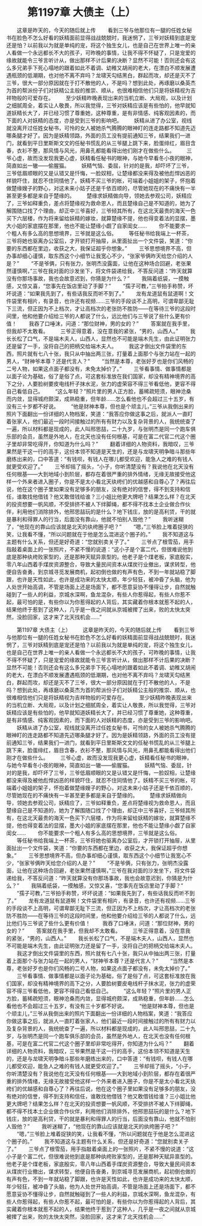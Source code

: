 # 　　第1197章 大债主（上）
　　这章是昨天的，今天的随后就上传
　　看到三爷与他那位有一腿的任姓女秘书在脸色不怎么好看的妖精面前显得战战兢兢时，我迷惘了，三爷对妖精到底是宠还是怕？以前我以为就是单纯的宠，将这个独生女儿，也是自己在世界上唯一的亲人看做一个永远都长不大的孩子，可昨晚的事情，让我不得不怀疑了，只是宠爱的缘故就能令三爷言听计从，做出那样不计后果的决断？显然不可能！否则还会有这么多兄弟手下死心塌地的跟着如此不着调、幼稚又胡闹的老大，在漂白不顺发展遭遇瓶颈的低潮期，也对他不离不弃吗？龙啸天勾结黑白，群起而攻，却还是灭不了三爷，很大一部分原因就在于打不散他的人，不是吗？想到此处，再琢磨以桑英杰为首的帮派份子们对妖精公主般的推崇、顺从，也很难相信他们只是将妖精视为吉祥物般的可爱存在。
　　至少妖精昨晚表现出来的当机立断、大局观，以及计划之细腻周全，着实让人敬畏，所以我觉得，三爷对妖精应该是有些怕的，他早就知道妖精长大了，并已经习惯了尊重她，这种尊重，是有非情感、纯客观因素的，而下面的人对妖精的态度，亦是受到三爷的影响吧。
　　妖精从进了办公室，视线就没离开过任姓女秘书，可怜的女人被她杀气腾腾的眼神盯的连走路都不知道先迈哪条腿才好了。因为是妖精领路，外面的员工没有提前通知三爷，结果我们一进门，就看到平日里斯斯文文的任秘书慌乱的从三爷腿上跳下来，脸蛋绯红，眉目含春，衣衫不整，那风情与风光，用鼻孔都能看得出他们刚才在做些什么。
　　三爷心虚，故而没发现我更心虚，妖精看任秘书的眼神，与她今早看冬小夜的眼神，简直如出一辙——偷腥猫。
　　妖精气恼、委屈，针对的是我，却吓坏了三爷，三爷低眉顺眼的又是认错又是忏悔，一脸奴相，让楚缘都没来得及被他彪悍凶恶的样貌吓住，就忍不住同情他了。妖精不买三爷的帐，可端着小姐姐的架子，怀抱着做楚缘嫂子的野心，对这未来小姑子还是千依百顺的，尽管她现在的不痛快有一半甚至更多都是来自于楚缘的。
　　楚缘求妖精做向导，领她去参观公司，妖精应了，三爷如释重负，差点将楚缘视为救命恩人，而且楚缘自己是不知道的，她为了解围随口找了个理由，却正中三爷喜好，三爷倾其所有，在这北天最贵的海天一色买下六层楼，作为将来留给妖精的嫁妆，就算楚缘不提，他也得变着法的显摆，墨大小姐的家底摆在那里，他也不能让楚缘小觑了自家闺女……
　　你不能要求一个粗人有多么高的思想境界，三爷就是这么俗。
　　等任秘书给我端上一杯茶，三爷将她也驱离办公室后，才开锁打开抽屉，从里面扯出一个文件袋，笑道：“你要的东西都在里边，收获之大，我保证超乎你想象。”
　　三爷思想境界不高，但办事却细心谨慎，取东西这个小细节让我宽心不少，“张家爷俩昨天给您介绍的人是？”
　　“不是爷俩，只有张力，张明杰没露面，让他在这种场合回避，老张果然谨慎啊，”三爷在我对面的沙发坐下，将文件袋递给我，不答反问道：“昨天就算没有你那场事故，我也会故意迟到，你猜是为什么？”
　　我隔着纸袋，一摸触感，又惊又喜，“您事先在饭店里动了手脚？”
　　“孺子可教，”三爷拍手称赞，坏坏说道：“如果我先到了，有些话我反而听不到了。”
　　龙有龙道鼠有鼠道啊！文件袋里有相片，有录音，也许还有视频……三爷的手段谈不上高明，可谓卑鄙无耻下三流，但正因为不上档次，才让高档次的老张防不胜防——在等待三爷的这段时间里，他和他要介绍给三爷的人都说了什么，远比他们与三爷说了些什么更有价值！
　　我吞了口唾沫，问道：“那位财神，男的女的？”
　　答案就在我手里，但我却不太敢看。
　　三爷正得意着，没在意我的紧张，“男的，山西人。”
　　我长长松了口气，不是端木夫人，山西人，显然也不可能是端木先生，由此证明张力还是留了一手，没将自己的把柄交给端木夫人。
　　我这才倒出文件袋里的东西，照片就有七八十张，我只从中抽出两三张，打量着上面那个与张力站在一起的男人，“财神爷本尊？还是代言人？”
　　“当然是本尊，老张好歹也是你们风畅的二号人物，如果这点面子都没有，未免太掉价了。”
　　三爷看事情、做事情都是以面子论为基础，俗了是俗了点，可这套标准放在我们国家，却没有精神境界的高下之分，人要脸树要皮电线杆子抹水泥，张力的虚荣容不得三爷看低他，更容不得自己看低自己。
　　“这么年轻？”照片里的男人正方脸，蓄稀疏短须，眼神沧桑而内敛，显得城府颇深，成熟稳重，但年龄……怎么看他也不会超过三十五岁，有没有三十岁都不好说。
　　“他是财神本尊，但也是个顽主儿，”三爷从我倒出来的照片下面翻出一份详细的人物档案，笑道：“我答应你做这事之后，就派人一直盯着张家人，他们最近一段时间接触过的所有有财力以及复杂背景的人，我统统查了一遍，所以材料都是现成的，此人叫邢思喆，二十九岁，与张明杰是同一个跑车俱乐部的会员，虽然是外地人，在北天也没有任何根基，可是在富二代官二代这个圈子里却非常吃得开，你知道为什么吗？”
　　翻着详细的人物资料，我暗叹，三爷果然是干这一行的高手，这份本领不知道是天生的，还是与龙啸天明争暗斗那些年磨练出来的，口中答道：“有钱呗，有钱人在哪儿都受欢迎，能急人之难的有钱人就更受欢迎了。”
　　三爷却摇了摇头，“小子，你听清楚没有？我说他在北天没有任何根基——大到地域小到阶层，都存在着很严重的排外情绪，无缘无故接受他这样一个外来者进入圈子，你是不是太小看北天纨绔们的优越感和自尊心了？再往后说，他在这个圈子里如果没有足够多的朋友，没有绝对的信誉，得不到支持和信任，谁敢找他借钱？他又敢借钱给谁？三小姐比他更大牌吧？结果怎么样？在北天的投资想要一帆风顺，不受排挤不被人下绊脚绳，都不得不找本土企业做合作伙伴，利用他们消除排外，他邢思喆玩的是什么？地下钱庄，放的是高利贷，干的就是暴利和得罪人的行当，后面没有靠山，他就不怕别人毁他？”
　　我听迷糊了，“他现在的靠山应该就是北天的纨绔圈子吧？”
　　“嗯，”三爷脸上堆着捉狭的笑，让我看不懂，“所以问题就在于他是怎么混进这个圈子的。”
　　我不知道这与主题有什么关系，但还是好奇道：“您就别卖关子了。”
　　三爷点了根雪茄，用手指敲着桌面上的一张照片，不紧不慢的说道：“这小子是个富二代，但很难说他到底是那种纨绔败家型的，还是那种天赋异禀型的。他老子是个煤老板，家底殷实，零八年山西着手煤炭资源整合，导致大量民间资本从煤炭行业撤出，谋求转型，他便自告奋勇，到京城寻觅发展商机，起初倒也做的有声有色，不到一年就站稳了脚跟，也许是天性如此，也许是成功来的太快太顺，年少轻狂，被冲昏了头脑，他为人处世开始高调，不管是场面上还是场面下，都不愿意妥协不懂得让步，自然就触碰到了一些人的利益，京城水深啊，鱼龙混杂，有些人你惹得起，有些人你惹不起，最可怕的是，有些你以为你惹得起的人背后，其实藏着你根本就惹不起的人，结果他终于惹到了这种人，几乎是一夜之间就从京城被撵了出来，败的太快太突然，没脸回家，这才来了北天找机会……”

　　第1197章 大债主（上）
　　这章是昨天的，今天的随后就上传
　　看到三爷与他那位有一腿的任姓女秘书在脸色不怎么好看的妖精面前显得战战兢兢时，我迷惘了，三爷对妖精到底是宠还是怕？以前我以为就是单纯的宠，将这个独生女儿，也是自己在世界上唯一的亲人看做一个永远都长不大的孩子，可昨晚的事情，让我不得不怀疑了，只是宠爱的缘故就能令三爷言听计从，做出那样不计后果的决断？显然不可能！否则还会有这么多兄弟手下死心塌地的跟着如此不着调、幼稚又胡闹的老大，在漂白不顺发展遭遇瓶颈的低潮期，也对他不离不弃吗？龙啸天勾结黑白，群起而攻，却还是灭不了三爷，很大一部分原因就在于打不散他的人，不是吗？想到此处，再琢磨以桑英杰为首的帮派份子们对妖精公主般的推崇、顺从，也很难相信他们只是将妖精视为吉祥物般的可爱存在。
　　至少妖精昨晚表现出来的当机立断、大局观，以及计划之细腻周全，着实让人敬畏，所以我觉得，三爷对妖精应该是有些怕的，他早就知道妖精长大了，并已经习惯了尊重她，这种尊重，是有非情感、纯客观因素的，而下面的人对妖精的态度，亦是受到三爷的影响吧。
　　妖精从进了办公室，视线就没离开过任姓女秘书，可怜的女人被她杀气腾腾的眼神盯的连走路都不知道先迈哪条腿才好了。因为是妖精领路，外面的员工没有提前通知三爷，结果我们一进门，就看到平日里斯斯文文的任秘书慌乱的从三爷腿上跳下来，脸蛋绯红，眉目含春，衣衫不整，那风情与风光，用鼻孔都能看得出他们刚才在做些什么。
　　三爷心虚，故而没发现我更心虚，妖精看任秘书的眼神，与她今早看冬小夜的眼神，简直如出一辙——偷腥猫。
　　妖精气恼、委屈，针对的是我，却吓坏了三爷，三爷低眉顺眼的又是认错又是忏悔，一脸奴相，让楚缘都没来得及被他彪悍凶恶的样貌吓住，就忍不住同情他了。妖精不买三爷的帐，可端着小姐姐的架子，怀抱着做楚缘嫂子的野心，对这未来小姑子还是千依百顺的，尽管她现在的不痛快有一半甚至更多都是来自于楚缘的。
　　楚缘求妖精做向导，领她去参观公司，妖精应了，三爷如释重负，差点将楚缘视为救命恩人，而且楚缘自己是不知道的，她为了解围随口找了个理由，却正中三爷喜好，三爷倾其所有，在这北天最贵的海天一色买下六层楼，作为将来留给妖精的嫁妆，就算楚缘不提，他也得变着法的显摆，墨大小姐的家底摆在那里，他也不能让楚缘小觑了自家闺女……
　　你不能要求一个粗人有多么高的思想境界，三爷就是这么俗。
　　等任秘书给我端上一杯茶，三爷将她也驱离办公室后，才开锁打开抽屉，从里面扯出一个文件袋，笑道：“你要的东西都在里边，收获之大，我保证超乎你想象。”
　　三爷思想境界不高，但办事却细心谨慎，取东西这个小细节让我宽心不少，“张家爷俩昨天给您介绍的人是？”
　　“不是爷俩，只有张力，张明杰没露面，让他在这种场合回避，老张果然谨慎啊，”三爷在我对面的沙发坐下，将文件袋递给我，不答反问道：“昨天就算没有你那场事故，我也会故意迟到，你猜是为什么？”
　　我隔着纸袋，一摸触感，又惊又喜，“您事先在饭店里动了手脚？”
　　“孺子可教，”三爷拍手称赞，坏坏说道：“如果我先到了，有些话我反而听不到了。”
　　龙有龙道鼠有鼠道啊！文件袋里有相片，有录音，也许还有视频……三爷的手段谈不上高明，可谓卑鄙无耻下三流，但正因为不上档次，才让高档次的老张防不胜防——在等待三爷的这段时间里，他和他要介绍给三爷的人都说了什么，远比他们与三爷说了些什么更有价值！
　　我吞了口唾沫，问道：“那位财神，男的女的？”
　　答案就在我手里，但我却不太敢看。
　　三爷正得意着，没在意我的紧张，“男的，山西人。”
　　我长长松了口气，不是端木夫人，山西人，显然也不可能是端木先生，由此证明张力还是留了一手，没将自己的把柄交给端木夫人。
　　我这才倒出文件袋里的东西，照片就有七八十张，我只从中抽出两三张，打量着上面那个与张力站在一起的男人，“财神爷本尊？还是代言人？”
　　“当然是本尊，老张好歹也是你们风畅的二号人物，如果这点面子都没有，未免太掉价了。”
　　三爷看事情、做事情都是以面子论为基础，俗了是俗了点，可这套标准放在我们国家，却没有精神境界的高下之分，人要脸树要皮电线杆子抹水泥，张力的虚荣容不得三爷看低他，更容不得自己看低自己。
　　“这么年轻？”照片里的男人正方脸，蓄稀疏短须，眼神沧桑而内敛，显得城府颇深，成熟稳重，但年龄……怎么看他也不会超过三十五岁，有没有三十岁都不好说。
　　“他是财神本尊，但也是个顽主儿，”三爷从我倒出来的照片下面翻出一份详细的人物档案，笑道：“我答应你做这事之后，就派人一直盯着张家人，他们最近一段时间接触过的所有有财力以及复杂背景的人，我统统查了一遍，所以材料都是现成的，此人叫邢思喆，二十九岁，与张明杰是同一个跑车俱乐部的会员，虽然是外地人，在北天也没有任何根基，可是在富二代官二代这个圈子里却非常吃得开，你知道为什么吗？”
　　翻着详细的人物资料，我暗叹，三爷果然是干这一行的高手，这份本领不知道是天生的，还是与龙啸天明争暗斗那些年磨练出来的，口中答道：“有钱呗，有钱人在哪儿都受欢迎，能急人之难的有钱人就更受欢迎了。”
　　三爷却摇了摇头，“小子，你听清楚没有？我说他在北天没有任何根基——大到地域小到阶层，都存在着很严重的排外情绪，无缘无故接受他这样一个外来者进入圈子，你是不是太小看北天纨绔们的优越感和自尊心了？再往后说，他在这个圈子里如果没有足够多的朋友，没有绝对的信誉，得不到支持和信任，谁敢找他借钱？他又敢借钱给谁？三小姐比他更大牌吧？结果怎么样？在北天的投资想要一帆风顺，不受排挤不被人下绊脚绳，都不得不找本土企业做合作伙伴，利用他们消除排外，他邢思喆玩的是什么？地下钱庄，放的是高利贷，干的就是暴利和得罪人的行当，后面没有靠山，他就不怕别人毁他？”
　　我听迷糊了，“他现在的靠山应该就是北天的纨绔圈子吧？”
　　“嗯，”三爷脸上堆着捉狭的笑，让我看不懂，“所以问题就在于他是怎么混进这个圈子的。”
　　我不知道这与主题有什么关系，但还是好奇道：“您就别卖关子了。”
　　三爷点了根雪茄，用手指敲着桌面上的一张照片，不紧不慢的说道：“这小子是个富二代，但很难说他到底是那种纨绔败家型的，还是那种天赋异禀型的。他老子是个煤老板，家底殷实，零八年山西着手煤炭资源整合，导致大量民间资本从煤炭行业撤出，谋求转型，他便自告奋勇，到京城寻觅发展商机，起初倒也做的有声有色，不到一年就站稳了脚跟，也许是天性如此，也许是成功来的太快太顺，年少轻狂，被冲昏了头脑，他为人处世开始高调，不管是场面上还是场面下，都不愿意妥协不懂得让步，自然就触碰到了一些人的利益，京城水深啊，鱼龙混杂，有些人你惹得起，有些人你惹不起，最可怕的是，有些你以为你惹得起的人背后，其实藏着你根本就惹不起的人，结果他终于惹到了这种人，几乎是一夜之间就从京城被撵了出来，败的太快太突然，没脸回家，这才来了北天找机会……”
